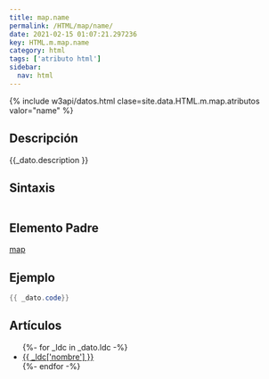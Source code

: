 ```yaml
---
title: map.name
permalink: /HTML/map/name/
date: 2021-02-15 01:07:21.297236
key: HTML.m.map.name
category: html
tags: ['atributo html']
sidebar: 
  nav: html
---
```


{% include w3api/datos.html clase=site.data.HTML.m.map.atributos valor="name" %}

## Descripción
{{_dato.description }}

## Sintaxis
~~~html
~~~

## Elemento Padre
[map](/HTML/map/)

## Ejemplo
~~~java
{{ _dato.code}}
~~~

## Artículos
<ul>
{%- for _ldc in _dato.ldc -%}
   <li>
       <a href="{{_ldc['url'] }}">{{ _ldc['nombre'] }}</a>
   </li>
{%- endfor -%}
</ul>
